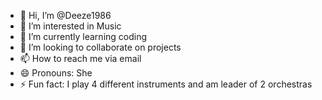 - 👋 Hi, I’m @Deeze1986
- 👀 I’m interested in Music
- 🌱 I’m currently learning coding
- 💞️ I’m looking to collaborate on projects
- 📫 How to reach me via email
- 😄 Pronouns: She
- ⚡ Fun fact: I play 4 different instruments and am leader of 2 orchestras

<!---
Deeze1986/Deeze1986 is a ✨ special ✨ repository because its `README.md` (this file) appears on your GitHub profile.
You can click the Preview link to take a look at your changes.
--->
